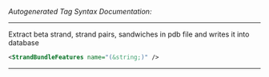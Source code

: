 <!-- THIS IS AN AUTOGENERATED FILE: Don't edit it directly, instead change the schema definition in the code itself. -->

_Autogenerated Tag Syntax Documentation:_

---
Extract beta strand, strand pairs, sandwiches in pdb file and writes it into database

```xml
<StrandBundleFeatures name="(&string;)" />
```



---
